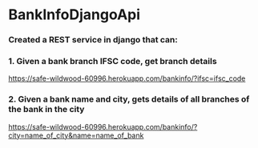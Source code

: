 # BankInfoDjangoApi

### Created a REST service in django that can:

### 1. Given a bank branch IFSC code, get branch details 
https://safe-wildwood-60996.herokuapp.com/bankinfo/?ifsc=ifsc_code

### 2. Given a bank name and city, gets details of all branches of the bank in the city  
https://safe-wildwood-60996.herokuapp.com/bankinfo/?city=name_of_city&name=name_of_bank

